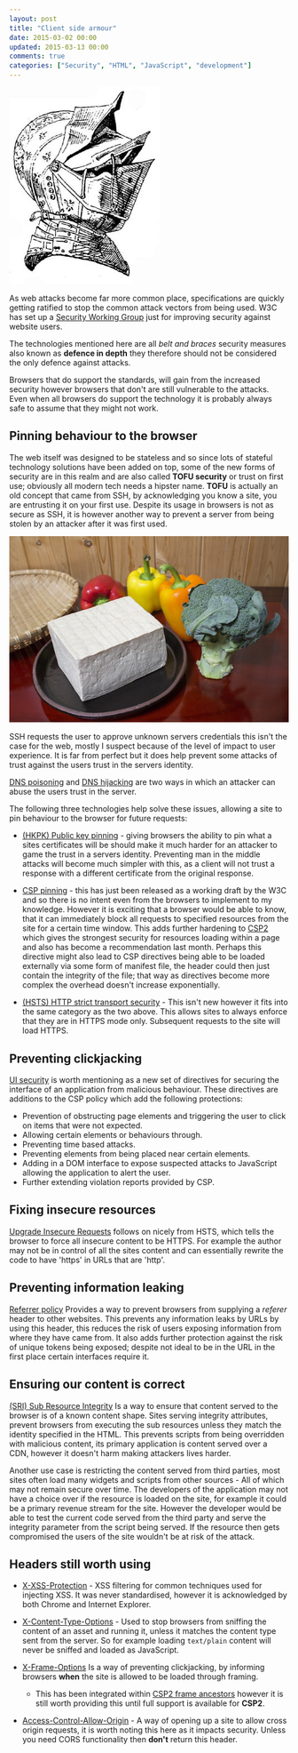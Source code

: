 ```yaml
---
layout: post
title: "Client side armour"
date: 2015-03-02 00:00
updated: 2015-03-13 00:00
comments: true
categories: ["Security", "HTML", "JavaScript", "development"]
---
```


![Helmet armour](/images/clientsecurity/helmet.jpg)

As web attacks become far more common place, specifications are quickly getting ratified to stop the common attack vectors from being used. W3C has set up a [Security Working Group](http://www.w3.org/Security/) just for improving security against website users.

The technologies mentioned here are all *belt and braces* security measures also known as **defence in depth** they therefore should not be considered the only defence against attacks.

Browsers that do support the standards, will gain from the increased security however browsers that don't are still vulnerable to the attacks.
Even when all browsers do support the technology it is probably always safe to assume that they might not work.

<!-- more -->

## Pinning behaviour to the browser

The web itself was designed to be stateless and so since lots of stateful technology solutions have been added on top, some of the new forms of security are in this realm and are also called **TOFU security** or trust on first use; obviously all modern tech needs a hipster name.
**TOFU** is actually an old concept that came from SSH, by acknowledging you know a site, you are entrusting it on your first use. Despite its usage in browsers is not as secure as SSH, it is however another way to prevent a server from being stolen by an attacker after it was first used.

![Tofu](/images/clientsecurity/tofu.jpg)

SSH requests the user to approve unknown servers credentials this isn't the case for the web, mostly I suspect because of the level of impact to user experience. It is far from perfect but it does help prevent some attacks of trust against the users trust in the servers identity.

[DNS poisoning](http://en.wikipedia.org/wiki/DNS_spoofing) and [DNS hijacking](http://en.wikipedia.org/wiki/DNS_hijacking) are two ways in which an attacker can abuse the users trust in the server.

The following three technologies help solve these issues, allowing a site to pin behaviour to the browser for future requests:

- [(HKPK) Public key pinning](https://tools.ietf.org/html/draft-ietf-websec-key-pinning-21) - giving browsers the ability to pin what a sites certificates will be should make it much harder for an attacker to game the trust in a servers identity. Preventing man in the middle attacks will become much simpler with this, as a client will not trust a response with a different certificate from the original response.

- [CSP pinning](http://www.w3.org/TR/2015/WD-csp-pinning-20150226/) - this has just been released as a working draft by the W3C and so there is no intent even from the browsers to implement to my knowledge.
However it is exciting that a browser would be able to know, that it can immediately block all requests to specified resources from the site for a certain time window.
This adds further hardening to [CSP2](http://www.w3.org/TR/CSP/) which gives the strongest security for resources loading within a page and also has become a recommendation last month.
Perhaps this directive might also lead to CSP directives being able to be loaded externally via some form of manifest file, the header could then just contain the integrity of the file; that way as directives become more complex the overhead doesn't increase exponentially.

- [(HSTS) HTTP strict transport security](https://tools.ietf.org/html/rfc6797) - This isn't new however it fits into the same category as the two above. This allows sites to always enforce that they are in HTTPS mode only. Subsequent requests to the site will load HTTPS.

## Preventing clickjacking

[UI security](http://www.w3.org/TR/UISecurity/) is worth mentioning as a new set of directives for securing the interface of an application from malicious behaviour.
These directives are additions to the CSP policy which add the following protections:

- Prevention of obstructing page elements and triggering the user to click on items that were not expected.
- Allowing certain elements or behaviours through.
- Preventing time based attacks.
- Preventing elements from being placed near certain elements.
- Adding in a DOM interface to expose suspected attacks to JavaScript allowing the application to alert the user.
- Further extending violation reports provided by CSP.

## Fixing insecure resources

[Upgrade Insecure Requests](http://www.w3.org/TR/2015/WD-upgrade-insecure-requests-20150226/) follows on nicely from HSTS, which tells the browser to force all insecure content to be HTTPS. For example the author may not be in control of all the sites content and can essentially rewrite the code to have 'https' in URLs that are 'http'.

## Preventing information leaking
[Referrer policy](http://www.w3.org/TR/referrer-policy/)
Provides a way to prevent browsers from supplying a *referer* header to other websites.
This prevents any information leaks by URLs by using this header, this reduces the risk of users exposing information from where they have came from. It also adds further protection against the risk of unique tokens being exposed; despite not ideal to be in the URL in the first place certain interfaces require it.

## Ensuring our content is correct
[(SRI) Sub Resource Integrity](http://www.w3.org/TR/SRI/) Is a way to ensure that content served to the browser is of a known content shape.
Sites serving integrity attributes, prevent browsers from executing the sub resources unless they match the identity specified in the HTML.
This prevents scripts from being overridden with malicious content, its primary application is content served over a CDN, however it doesn't harm making attackers lives harder.

Another use case is restricting the content served from third parties, most sites often load many widgets and scripts from other sources - All of which may not remain secure over time.
The developers of the application may not have a choice over if the resource is loaded on the site, for example it could be a primary revenue stream for the site.
However the developer would be able to test the current code served from the third party and serve the integrity parameter from the script being served.
If the resource then gets compromised the users of the site wouldn't be at risk of the attack.

## Headers still worth using
- [X-XSS-Protection](https://msdn.microsoft.com/en-us/library/dd565647%28v=vs.85%29.aspx) - XSS filtering for common techniques used for injecting XSS. It was never standardised, however it is acknowledged by both Chrome and Internet Explorer.

- [X-Content-Type-Options](https://msdn.microsoft.com/en-us/library/ie/gg622941%28v=vs.85%29.aspx) - Used to stop browsers from sniffing the content of an asset and running it, unless it matches the content type sent from the server. So for example loading `text/plain` content will never be sniffed and loaded as JavaScript.

- [X-Frame-Options](https://tools.ietf.org/html/rfc7034) Is a way of preventing clickjacking, by informing browsers **when** the site is allowed to be loaded through framing.  
  - This has been integrated within [CSP2 frame ancestors](https://w3c.github.io/webappsec/specs/content-security-policy/#directive-frame-ancestors) however it is still worth providing this until full support is available for **CSP2**.

- [Access-Control-Allow-Origin](http://www.w3.org/TR/cors/#access-control-allow-origin-response-header) - A way of opening up a site to allow cross origin requests, it is worth noting this here as it impacts security. Unless you need CORS functionality then **don't** return this header.
